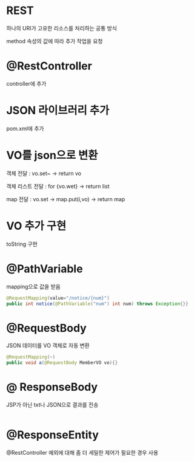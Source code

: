 # REST

하나의 URI가 고유한 리소스를 처리하는 공통 방식

method 속성의 값에 따라 추가 작업을 요청



# @RestController

controller에 추가



# JSON 라이브러리 추가

pom.xml에 추가



# VO를 json으로 변환

객체 전달 : vo.set~  -> return vo 

객체 리스트 전달 : for {vo.wet} -> return list

map 전달 : vo.set -> map.put(i,vo) -> return map

# VO 추가 구현

toString 구현



# @PathVariable

mapping으로 값을 받음

```java
@RequestMapping(value="/notice/{num}")
public int notice(@PathVariable("num") int num) throws Exception{}}
```



# @RequestBody

JSON 데이터를 VO 객체로 자동 변환

```java
@RequestMapping(~)
public void a(@RequestBody MemberVO vo){}
```



# @ ResponseBody

JSP가 아닌 txt나 JSON으로 결과를 전송

```java
```



# @ResponseEntity

@RestController 예외에 대해 좀 더 세밀한 제어가 필요한 경우 사용